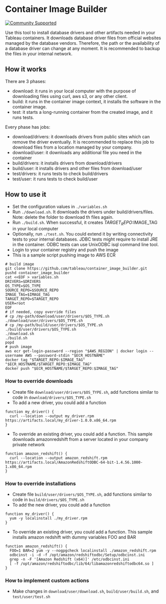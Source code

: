 # Container Image Builder
[![Community Supported](https://img.shields.io/badge/Support%20Level-Community%20Supported-457387.svg)](https://www.tableau.com/support-levels-it-and-developer-tools)

Use this tool to install database drivers and other artifacts needed in your Tableau containers.
It downloads database driver files from official websites managed by the database vendors. Therefore, the path or the availability of a database driver can change at any moment. It is recommended to backup the files in your internal network. 

## How it works
There are 3 phases: 
* download: it runs in your local computer with the purpose of downloading files using curl, aws s3, or any other client.  
* build: it runs in the container image context, it installs the software in the container image.
* test: it starts a long-running container from the created image, and it runs tests.

Every phase has jobs:
* download/drivers: it downloads drivers from public sites which can remove the driver eventually. It is recommended to replace this job to download files from a location managed by your company.
* download/user: it downloads any additional file you need in the container
* build/drivers: it installs drivers from download/drivers
* build/user: it installs drivers and other files from download/user
* test/drivers: it runs tests to check build/drivers
* test/user: it runs tests to check build/user

## How to use it
* Set the configuration values in `./variables.sh`
* Run `./download.sh`. It downloads the drivers under build/drivers/files. Note: delete the folder to download th files again.
* Run `./build.sh`. When successful, it creates $TARGET_REPO:$IMAGE_TAG in your local computer
* Optionally, run `./test.sh`. You could extend it by writing connectivity tests to your internal databases. JDBC tests might require to install JRE in the container. ODBC tests can use UnixODBC isql command line tool.
* Login to your container registry and push the image
* This is a sample script pushing image to AWS ECR
```
# build image
git clone https://github.com/tableau/container_image_builder.git
pushd container_image_builder
cat <<EOF > variables.sh
DRIVERS=$DRIVERS
OS_TYPE=$OS_TYPE
SOURCE_REPO=$SOURCE_REPO
IMAGE_TAG=$IMAGE_TAG
TARGET_REPO=$TARGET_REPO
USER=root
EOF
# if needed, copy override files
# cp /my-path/download/user/drivers/$OS_TYPE.sh ./download/user/drivers/$OS_TYPE.sh
# cp /my-path/build/user/drivers/$OS_TYPE.sh ./build/user/drivers/$OS_TYPE.sh
./download.sh
./build.sh
popd
# push image
aws ecr get-login-password --region "$AWS_REGION" | docker login --username AWS --password-stdin "$ECR_HOSTNAME"
docker tag "$TARGET_REPO:$IMAGE_TAG" "$ECR_HOSTNAME/$TARGET_REPO:$IMAGE_TAG"
docker push "$ECR_HOSTNAME/$TARGET_REPO:$IMAGE_TAG"
```

### How to override downloads
* Create file `download/user/drivers/$OS_TYPE.sh`, add functions similar to code in `download/drivers/$OS_TYPE.sh`
* To add a new driver, you could add a function
```
function my_driver() {
  curl --location --output my_driver.rpm https://artifacts.local/my_driver-1.0.0.x86_64.rpm
}
```
* To override an existing driver, you could add a function. This sample downloads amazonredshift from a server located in your company private network
```
function amazon_redshift() {
  curl --location --output amazon_redshift.rpm https://artifacts.local/AmazonRedshiftODBC-64-bit-1.4.56.1000-1.x86_64.rpm
}
```

### How to override installations
* Create file `build/user/drivers/$OS_TYPE.sh`, add functions similar to code in `build/drivers/$OS_TYPE.sh`
* To add the new driver, you could add a function
```
function my_driver() {
  yum -y localinstall ./my_driver.rpm
}
```
* To override an existing driver, you could add a function. This sample installs amazon redshift with dummy variables FOO and BAR
```
function amazon_redshift() {
  FOO=1 BAR=2 yum -y --nogpgcheck localinstall ./amazon_redshift.rpm
  odbcinst -i -d -f /opt/amazon/redshiftodbc/Setup/odbcinst.ini
  grep -n -F '[Amazon Redshift (x64)]' /etc/odbcinst.ini
  [ -f /opt/amazon/redshiftodbc/lib/64/libamazonredshiftodbc64.so ]
}
```

### How to implement custom actions
* Make changes in `download/user/download.sh`, `build/user/build.sh`, and `test/user/test.sh`
